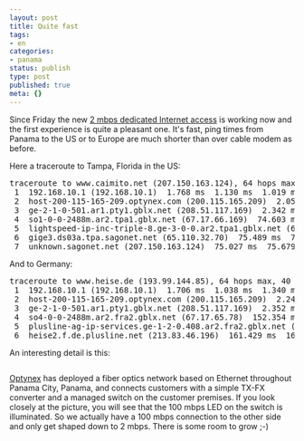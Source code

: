 ```yaml
---
layout: post
title: Quite fast
tags:
- en
categories:
- panama
status: publish
type: post
published: true
meta: {}
---
```

<p>Since Friday the new <a href="/2006/08/15/fiber-optics-for-internet-access.html">2 mbps dedicated Internet access</a> is working now and the first experience is quite a pleasant one. It's fast, ping times from Panama to the US or to Europe are much shorter than over cable modem as before.</p>

<p>Here a traceroute to Tampa, Florida in the US:</p>

<pre class="codeSample">traceroute to www.caimito.net (207.150.163.124), 64 hops max, 40 byte packets
 1  192.168.10.1 (192.168.10.1)  1.768 ms  1.130 ms  1.019 ms
 2  host-200-115-165-209.optynex.com (200.115.165.209)  2.052 ms  2.037 ms  2.649 ms
 3  ge-2-1-0-501.ar1.pty1.gblx.net (208.51.117.169)  2.342 ms  2.996 ms  2.600 ms
 4  so1-0-0-2488m.ar2.tpa1.gblx.net (67.17.66.169)  74.603 ms  75.025 ms  74.205 ms
 5  lightspeed-ip-inc-triple-8.ge-3-0-0.ar2.tpa1.gblx.net (64.214.175.194)  74.942 ms  74.424 ms  74.435 ms
 6  gige3.ds03a.tpa.sagonet.net (65.110.32.70)  75.489 ms  75.522 ms  74.846 ms
 7  unknown.sagonet.net (207.150.163.124)  75.027 ms  75.679 ms  75.431 ms</pre>

<p>And to Germany:</p>

<pre class="codeSample">traceroute to www.heise.de (193.99.144.85), 64 hops max, 40 byte packets
 1  192.168.10.1 (192.168.10.1)  1.706 ms  1.038 ms  1.340 ms
 2  host-200-115-165-209.optynex.com (200.115.165.209)  2.248 ms  2.388 ms  2.286 ms
 3  ge-2-1-0-501.ar1.pty1.gblx.net (208.51.117.169)  2.352 ms  2.930 ms  2.640 ms
 4  so4-0-0-2488m.ar2.fra2.gblx.net (67.17.65.78)  152.354 ms  139.273 ms  140.302 ms
 5  plusline-ag-ip-services.ge-1-2-0.408.ar2.fra2.gblx.net (208.49.181.90)  159.152 ms  158.475 ms  158.795 ms
 6  heise2.f.de.plusline.net (213.83.46.196)  161.429 ms  162.020 ms  161.908 ms</pre>

<p>An interesting detail is this:</p>

<div style="text-align:center;"><a href="http://www.flickr.com/photos/34665899@N00/4213097835" title="View '' on Flickr.com"><img border="0" width="" alt="" src="http://static.flickr.com/2611/4213097835_d844de164d.jpg"></a></div>

<p><a href="http://www.optynex.com/">Optynex</a> has deployed a fiber optics network based on Ethernet throughout Panama City, Panama, and connects customers with a simple TX-FX converter and a managed switch on the customer premises. If you look closely at the picture, you will see that the 100 mbps LED on the switch is illuminated. So we actually have a 100 mbps connection to the other side and only get shaped down to 2 mbps. There is some room to grow ;-)</p>
